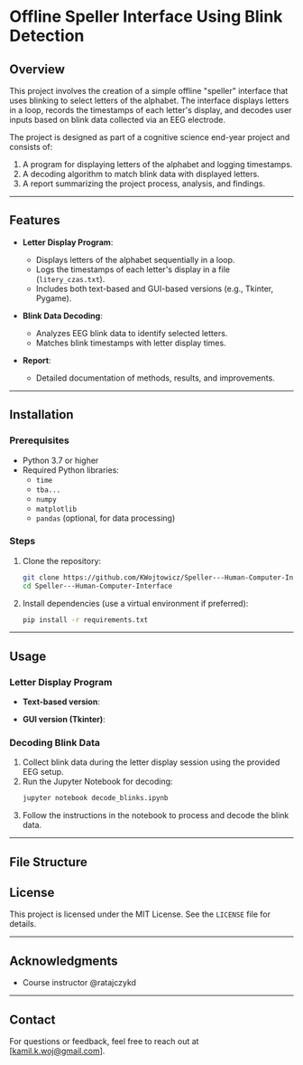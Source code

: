 
# Offline Speller Interface Using Blink Detection

## Overview
This project involves the creation of a simple offline "speller" interface that uses blinking to select letters of the alphabet. The interface displays letters in a loop, records the timestamps of each letter's display, and decodes user inputs based on blink data collected via an EEG electrode.

The project is designed as part of a cognitive science end-year project and consists of:
1. A program for displaying letters of the alphabet and logging timestamps.
2. A decoding algorithm to match blink data with displayed letters.
3. A report summarizing the project process, analysis, and findings.

---

## Features
- **Letter Display Program**:
  - Displays letters of the alphabet sequentially in a loop.
  - Logs the timestamps of each letter's display in a file (`litery_czas.txt`).
  - Includes both text-based and GUI-based versions (e.g., Tkinter, Pygame).

- **Blink Data Decoding**:
  - Analyzes EEG blink data to identify selected letters.
  - Matches blink timestamps with letter display times.

- **Report**:
  - Detailed documentation of methods, results, and improvements.

---

## Installation
### Prerequisites
- Python 3.7 or higher
- Required Python libraries:
  - `time`
  - `tba...`
  - `numpy`
  - `matplotlib`
  - `pandas` (optional, for data processing)

### Steps
1. Clone the repository:
   ```bash
   git clone https://github.com/KWojtowicz/Speller---Human-Computer-Interface.git
   cd Speller---Human-Computer-Interface
   ```
2. Install dependencies (use a virtual environment if preferred):
   ```bash
   pip install -r requirements.txt
   ```

---

## Usage
### Letter Display Program

- **Text-based version**:

- **GUI version (Tkinter)**:



### Decoding Blink Data
1. Collect blink data during the letter display session using the provided EEG setup.
2. Run the Jupyter Notebook for decoding:
   ```bash
   jupyter notebook decode_blinks.ipynb
   ```
3. Follow the instructions in the notebook to process and decode the blink data.

---

## File Structure




## License
This project is licensed under the MIT License. See the `LICENSE` file for details.

---

## Acknowledgments
- Course instructor @ratajczykd

---

## Contact
For questions or feedback, feel free to reach out at [kamil.k.woj@gmail.com].
